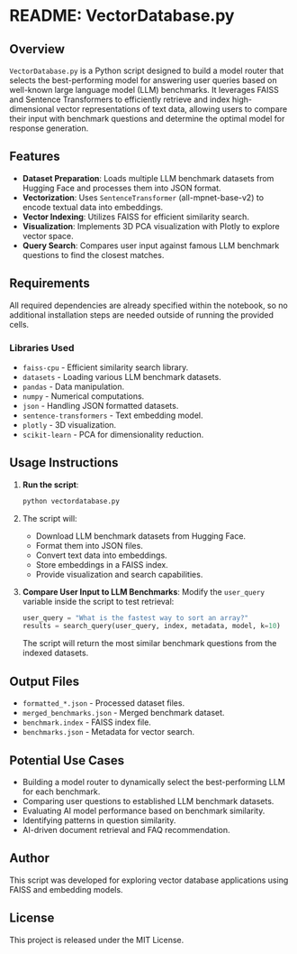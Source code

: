 # README: VectorDatabase.py

## Overview
`VectorDatabase.py` is a Python script designed to build a model router that selects the best-performing model for answering user queries based on well-known large language model (LLM) benchmarks. It leverages FAISS and Sentence Transformers to efficiently retrieve and index high-dimensional vector representations of text data, allowing users to compare their input with benchmark questions and determine the optimal model for response generation.

## Features
- **Dataset Preparation**: Loads multiple LLM benchmark datasets from Hugging Face and processes them into JSON format.
- **Vectorization**: Uses `SentenceTransformer` (all-mpnet-base-v2) to encode textual data into embeddings.
- **Vector Indexing**: Utilizes FAISS for efficient similarity search.
- **Visualization**: Implements 3D PCA visualization with Plotly to explore vector space.
- **Query Search**: Compares user input against famous LLM benchmark questions to find the closest matches.

## Requirements
All required dependencies are already specified within the notebook, so no additional installation steps are needed outside of running the provided cells.

### Libraries Used
- `faiss-cpu` - Efficient similarity search library.
- `datasets` - Loading various LLM benchmark datasets.
- `pandas` - Data manipulation.
- `numpy` - Numerical computations.
- `json` - Handling JSON formatted datasets.
- `sentence-transformers` - Text embedding model.
- `plotly` - 3D visualization.
- `scikit-learn` - PCA for dimensionality reduction.

## Usage Instructions
1. **Run the script**:
   ```bash
   python vectordatabase.py
   ```
2. The script will:
   - Download LLM benchmark datasets from Hugging Face.
   - Format them into JSON files.
   - Convert text data into embeddings.
   - Store embeddings in a FAISS index.
   - Provide visualization and search capabilities.

3. **Compare User Input to LLM Benchmarks**:
   Modify the `user_query` variable inside the script to test retrieval:
   ```python
   user_query = "What is the fastest way to sort an array?"
   results = search_query(user_query, index, metadata, model, k=10)
   ```
   The script will return the most similar benchmark questions from the indexed datasets.

## Output Files
- `formatted_*.json` - Processed dataset files.
- `merged_benchmarks.json` - Merged benchmark dataset.
- `benchmark.index` - FAISS index file.
- `benchmarks.json` - Metadata for vector search.

## Potential Use Cases
- Building a model router to dynamically select the best-performing LLM for each benchmark.
- Comparing user questions to established LLM benchmark datasets.
- Evaluating AI model performance based on benchmark similarity.
- Identifying patterns in question similarity.
- AI-driven document retrieval and FAQ recommendation.

## Author
This script was developed for exploring vector database applications using FAISS and embedding models.

## License
This project is released under the MIT License.
